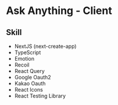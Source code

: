 # Ask Anything - Client

## Skill

- NextJS (next-create-app)
- TypeScript
- Emotion
- Recoil
- React Query
- Google Oauth2
- Kakao Oauth
- React Icons
- React Testing Library

